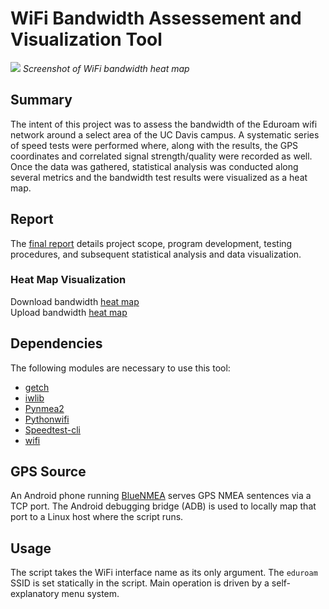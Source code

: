 # WiFi Bandwidth Assessement and Visualization Tool

![](report-cover-image.png)
*Screenshot of WiFi bandwidth heat map*

## Summary
    
The intent of this project was to assess the bandwidth of the Eduroam wifi
network around a select area of the UC Davis campus. A systematic series 
of speed tests were performed where, along with the results, the GPS 
coordinates and correlated signal strength/quality were recorded as well. 
Once the data was gathered, statistical analysis was conducted along 
several metrics and the bandwidth test results were visualized as a heat 
map.

## Report

The [final report](Final-Report.pdf) details project scope, program
development, testing procedures, and subsequent statistical analysis and
data visualization.

### Heat Map Visualization

Download bandwidth [heat map](https://csiflabs.cs.ucdavis.edu/~mhankins/downloadHeatmap.html)  
Upload bandwidth [heat map](https://csiflabs.cs.ucdavis.edu/~mhankins/uploadHeatmap.html)

## Dependencies

The following modules are necessary to use this tool:

* [getch](https://pypi.org/project/getch/)
* [iwlib](https://github.com/nathan-hoad/python-iwlib)
* [Pynmea2](https://github.com/Knio/pynmea2)
* [Pythonwifi](https://git.tuxfamily.org/pythonwifi/pythonwifi.git/)
* [Speedtest-cli](https://github.com/sivel/speedtest-cli)
* [wifi](https://wifi.readthedocs.io/en/latest/index.html)

## GPS Source

An Android phone running
[BlueNMEA](https://max.kellermann.name/projects/blue-nmea/) serves GPS
NMEA sentences via a TCP port. The Android debugging bridge (ADB) is used
to locally map that port to a Linux host where the script runs.

## Usage

The script takes the WiFi interface name as its only argument. The `eduroam`
SSID is set statically in the script. Main operation is driven by a
self-explanatory menu system.
